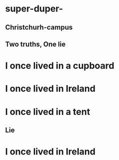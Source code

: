 # super-duper-

## Christchurh-campus

## Two truths, One lie
# I once lived in a cupboard 
# I once lived in Ireland
# I once lived in a tent
## Lie
# I once lived in Ireland


